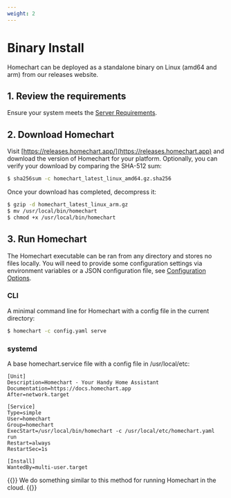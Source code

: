 ```yaml
---
weight: 2
---
```


# Binary Install

Homechart can be deployed as a standalone binary on Linux (amd64 and arm) from our releases website.

## 1. Review the requirements

Ensure your system meets the [Server Requirements](/getting-started/on-your-network/installation/requirements/).

## 2. Download Homechart

Visit [https://releases.homechart.app/](https://releases.homechart.app) and download the version of Homechart for your platform.  Optionally, you can verify your download by comparing the SHA-512 sum:

```bash
$ sha256sum -c homechart_latest_linux_amd64.gz.sha256
```

Once your download has completed, decompress it:

```bash
$ gzip -d homechart_latest_linux_arm.gz
$ mv /usr/local/bin/homechart
$ chmod +x /usr/local/bin/homechart
```

## 3. Run Homechart

The Homechart executable can be ran from any directory and stores no files locally.  You will need to provide some configuration settings via environment variables or a JSON configuration file, see [Configuration Options](/installing-homechart/server/on-your-network/installation/configuration-options/).

### CLI

A minimal command line for Homechart with a config file in the current directory:

```bash
$ homechart -c config.yaml serve
```

### systemd

A base homechart.service file with a config file in /usr/local/etc:

```systemd
[Unit]
Description=Homechart - Your Handy Home Assistant
Documentation=https://docs.homechart.app
After=network.target

[Service]
Type=simple
User=homechart
Group=homechart
ExecStart=/usr/local/bin/homechart -c /usr/local/etc/homechart.yaml run
Restart=always
RestartSec=1s

[Install]
WantedBy=multi-user.target
```

{{<hint info>}}
We do something similar to this method for running Homechart in the cloud.
{{</hint>}}
